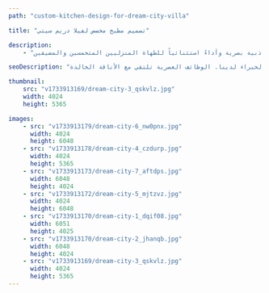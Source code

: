 ```yaml
---
path: "custom-kitchen-design-for-dream-city-villa"

title: "تصميم مطبخ مخصص لفيلا دريم سيتي"

description:
    - "حول هذا التصميم المبتكر مساحة الطهي في فيلا دريم سيتي إلى بيئة دافئة وعملية. دمج المشروع بسلاسة الأجهزة عالية الجودة مع المواد الأنيقة، مما أدى إلى إنشاء مطبخ يجمع بين الجمال والوظائفية العالية. تم تخطيطه بعناية ليدعم الطهي الراقي والترفيه السلس، حيث وازن التصميم بين الجماليات الأنيقة وحلول مساحة العمل الذكية. ضمنت التشطيبات الفاخرة والتخطيط المدروس أن يصبح المطبخ قلب المنزل النابض، مقدماً جاذبية بصرية وأداءً استثنائياً للطهاة المنزليين المتحمسين والمضيفين."

seoDescription: "اكتشف تجديد مطبخنا الفاخر في فيلا دريم سيتي الذي يتميز بتصميم مخصص وأجهزة متطورة ومواد أنيقة. قم بتحويل مساحة الطهي الخاصة بك مع مصممي المطابخ الخبراء لدينا. الوظائف العصرية تلتقي مع الأناقة الخالدة."

thumbnail:
    src: "v1733913169/dream-city-3_qskvlz.jpg"
    width: 4024
    height: 5365

images:
    - src: "v1733913179/dream-city-6_nw0pnx.jpg"
      width: 4024
      height: 6048
    - src: "v1733913178/dream-city-4_czdurp.jpg"
      width: 4024
      height: 5365
    - src: "v1733913173/dream-city-7_aftdps.jpg"
      width: 6048
      height: 4024
    - src: "v1733913172/dream-city-5_mjtzvz.jpg"
      width: 4024
      height: 6048
    - src: "v1733913170/dream-city-1_dqif08.jpg"
      width: 6051
      height: 4025
    - src: "v1733913170/dream-city-2_jhanqb.jpg"
      width: 6048
      height: 4024
    - src: "v1733913169/dream-city-3_qskvlz.jpg"
      width: 4024
      height: 5365
---
```

